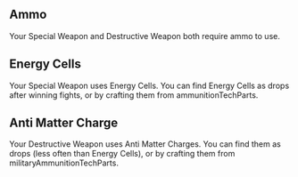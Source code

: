 ## Ammo
Your Special Weapon and Destructive Weapon both require ammo to use.

## Energy Cells
Your Special Weapon uses Energy Cells. You can find Energy Cells as drops after winning fights, or by crafting them from ammunitionTechParts.

## Anti Matter Charge
Your Destructive Weapon uses Anti Matter Charges. You can find them as drops (less often than Energy Cells), or by crafting them from militaryAmmunitionTechParts.
